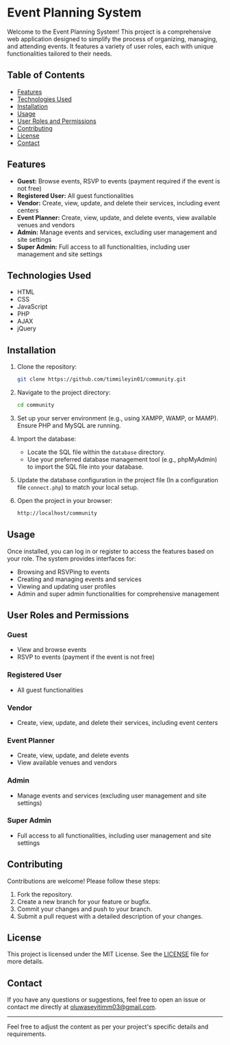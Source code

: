 
# Event Planning System

Welcome to the Event Planning System! This project is a comprehensive web application designed to simplify the process of organizing, managing, and attending events. It features a variety of user roles, each with unique functionalities tailored to their needs.

## Table of Contents

- [Features](#features)
- [Technologies Used](#technologies-used)
- [Installation](#installation)
- [Usage](#usage)
- [User Roles and Permissions](#user-roles-and-permissions)
- [Contributing](#contributing)
- [License](#license)
- [Contact](#contact)

## Features

- **Guest:** Browse events, RSVP to events (payment required if the event is not free)
- **Registered User:** All guest functionalities
- **Vendor:** Create, view, update, and delete their services, including event centers
- **Event Planner:** Create, view, update, and delete events, view available venues and vendors
- **Admin:** Manage events and services, excluding user management and site settings
- **Super Admin:** Full access to all functionalities, including user management and site settings

## Technologies Used

- HTML
- CSS
- JavaScript
- PHP
- AJAX
- jQuery

## Installation

1. Clone the repository:

   ```bash
   git clone https://github.com/timmileyin01/community.git
   ```

2. Navigate to the project directory:

   ```bash
   cd community
   ```

3. Set up your server environment (e.g., using XAMPP, WAMP, or MAMP). Ensure PHP and MySQL are running.

4. Import the database:
   - Locate the SQL file within the `database` directory.
   - Use your preferred database management tool (e.g., phpMyAdmin) to import the SQL file into your database.

5. Update the database configuration in the project file (In a configuration file `connect.php`) to match your local setup.

6. Open the project in your browser:

   ```bash
   http://localhost/community
   ```

## Usage

Once installed, you can log in or register to access the features based on your role. The system provides interfaces for:

- Browsing and RSVPing to events
- Creating and managing events and services
- Viewing and updating user profiles
- Admin and super admin functionalities for comprehensive management

## User Roles and Permissions

### Guest

- View and browse events
- RSVP to events (payment if the event is not free)

### Registered User

- All guest functionalities

### Vendor

- Create, view, update, and delete their services, including event centers

### Event Planner

- Create, view, update, and delete events
- View available venues and vendors

### Admin

- Manage events and services (excluding user management and site settings)

### Super Admin

- Full access to all functionalities, including user management and site settings

## Contributing

Contributions are welcome! Please follow these steps:

1. Fork the repository.
2. Create a new branch for your feature or bugfix.
3. Commit your changes and push to your branch.
4. Submit a pull request with a detailed description of your changes.

## License

This project is licensed under the MIT License. See the [LICENSE](LICENSE.txt) file for more details.

## Contact

If you have any questions or suggestions, feel free to open an issue or contact me directly at [oluwaseyitimm03@gmail.com](mailto:oluwaseyitimm03@gmail.com).

---

Feel free to adjust the content as per your project's specific details and requirements.
